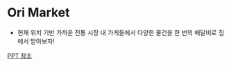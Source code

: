 # Ori Market

- 현재 위치 기반 가까운 전통 시장 내 가게들에서 다양한 물건을 한 번의 배달비로 집에서 받아보자!
  
[PPT 참조](https://docs.google.com/presentation/d/1aKvYUNm0w_0lpP4cXOAQdkKke1w2aPmF/edit?usp=drive_link&ouid=106098057099668862821&rtpof=true&sd=true)
